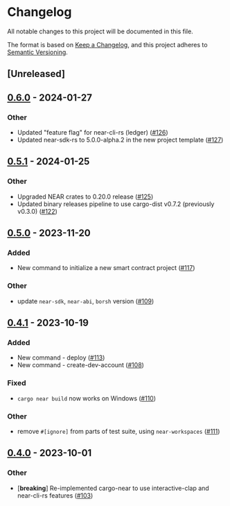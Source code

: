 # Changelog
All notable changes to this project will be documented in this file.

The format is based on [Keep a Changelog](https://keepachangelog.com/en/1.0.0/),
and this project adheres to [Semantic Versioning](https://semver.org/spec/v2.0.0.html).

## [Unreleased]

## [0.6.0](https://github.com/near/cargo-near/compare/cargo-near-v0.5.1...cargo-near-v0.6.0) - 2024-01-27

### Other
- Updated "feature flag" for near-cli-rs (ledger) ([#126](https://github.com/near/cargo-near/pull/126))
- Updated near-sdk-rs to 5.0.0-alpha.2 in the new project template ([#127](https://github.com/near/cargo-near/pull/127))

## [0.5.1](https://github.com/near/cargo-near/compare/cargo-near-v0.5.0...cargo-near-v0.5.1) - 2024-01-25

### Other
- Upgraded NEAR crates to 0.20.0 release ([#125](https://github.com/near/cargo-near/pull/125))
- Updated binary releases pipeline to use cargo-dist v0.7.2 (previously v0.3.0)  ([#122](https://github.com/near/cargo-near/pull/122))

## [0.5.0](https://github.com/near/cargo-near/compare/cargo-near-v0.4.1...cargo-near-v0.5.0) - 2023-11-20

### Added
- New command to initialize a new smart contract project ([#117](https://github.com/near/cargo-near/pull/117))

### Other
- update `near-sdk`, `near-abi`, `borsh` version ([#109](https://github.com/near/cargo-near/pull/109))

## [0.4.1](https://github.com/near/cargo-near/compare/cargo-near-v0.4.0...cargo-near-v0.4.1) - 2023-10-19

### Added
- New command - deploy ([#113](https://github.com/near/cargo-near/pull/113))
- New command - create-dev-account ([#108](https://github.com/near/cargo-near/pull/108))

### Fixed
- `cargo near build` now works on Windows ([#110](https://github.com/near/cargo-near/pull/110))

### Other
- remove `#[ignore]` from parts of test suite, using `near-workspaces` ([#111](https://github.com/near/cargo-near/pull/111))

## [0.4.0](https://github.com/near/cargo-near/compare/cargo-near-v0.3.1...cargo-near-v0.4.0) - 2023-10-01

### Other
- [**breaking**] Re-implemented cargo-near to use interactive-clap and near-cli-rs features ([#103](https://github.com/near/cargo-near/pull/103))
